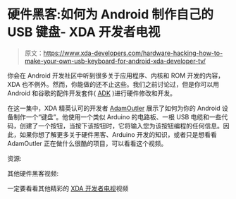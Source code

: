 # 硬件黑客:如何为 Android 制作自己的 USB 键盘- XDA 开发者电视

> 原文：<https://www.xda-developers.com/hardware-hacking-how-to-make-your-own-usb-keyboard-for-android-xda-developer-tv/>

你会在 Android 开发社区中听到很多关于应用程序、内核和 ROM 开发的内容，XDA 也不例外。然而，你能做的还不止这些。我们之前讨论过，但是你可以用 Android 和谷歌的配件开发套件( [ADK](http://www.xda-developers.com/tag/adk/ "ADK News") )进行硬件修改和开发。

在这一集中，XDA 精英认可的开发者 [AdamOutler](http://forum.xda-developers.com/member.php?u=3682533) 展示了如何为你的 Android 设备制作一个“键盘”。他使用一个类似 Arduino 的电路板、一根 USB 电缆和一些代码，创建了一个按钮，当按下该按钮时，它将输入您为该按钮编程的任何信息。因此，如果你想了解更多关于硬件黑客、Arduino 开发的知识，或者只是想看看 AdamOutler 正在做什么很酷的项目，可以看看这个视频。

资源:

其他硬件黑客视频:

一定要看看其他精彩的 [XDA 开发者电视](http://www.xda-developers.com/xda-tv/ "XDA Developer TV")视频